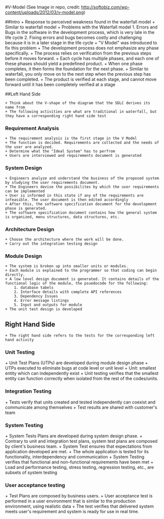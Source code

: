 #V-Model (See Image in repo, credit: http://softobiz.com/wp-content/uploads/2012/03/v-model.png)

##Intro
    + Response to perceived weakness found in the waterfall model
    + Similar to waterfall model
    + Problems with the Waterfall model
        1. Errors and Bugs in the software in the development process, which is very late in the life cycle
        2. Fixing errors and bugs becomes costly and challenging because it is in a later stage in the life cycle
    + "V Model" was introduced to fix this problem
    + The development process does not emphasize any phase specifically. 
    + The process relies on verification from the previous steps before it moves forward.
    + Each cycle has multiple phases, and each one of these phases should yield a predefined product. 
    + When one phase completes, it then forms the foundation for the next phase.
    + Similar to waterfall, you only move on to the next step when the previous step has been completed. 
    + The product is verified at each stage, and cannot move forward until it has been completely verified at a stage

##Left Hand Side

    + Think about the V-shape of the diagram that the SDLC derives its name from
    + The following activities are what are traditional in waterfall, but they have a corresponding right hand side test

<h3>Requirement Analysis</h3>

    + The requirement analysis is the first stage in the V Model
    + The function is decided. Requirements are collected and the needs of the user are analyzed.
    + Determine what the "Ideal System" has to perfrom
    + Users are interviewed and requirements document is generated
    

<h3>System Design</h3>
    
    + Engineers analyze and understand the business of the proposed system by studying the user requirements document.
    + The Engineers devise the possibilites by which the user requirements can be implemented
    + User is informed in this state if any of the requirements are infeasible. The user document is then edited accordingly
    + After this, the software specification document for the development phase is generated. 
    + The software specification document contains how the general system is organized, menu structures, data structures, etc. 

<h3>Architecture Design</h3>

    + Choose the architecture where the work will be done.
    + Carry out the integration testing design 

<h3>Module Design</h3> 

    + The system is broken up into smaller units or modules.
    + Each module is explained to the programmer so that coding can begin directly. 
    + A low level design document is generated. It contains details of the functional logic of the module, the psuedocode for the following:
        1. database tabels
        2. Interface details with complete API references
        3. Dependency Issues
        4. Error message listings
        5. Input and outputs for module
    + The unit test design is developed

## Right Hand Side

    + The right hand side refers to the tests for the corresponding left hand activity

<h3>Unit Testing</h3> 
    + Unit Test Plans (UTPs) are developed during module design phase
    + UTPs executed to eliminate bugs at code level or unit level 
    + Unit: smallest entity which can independently exist
    + Unit testing verifies that the smallest entity can function correctly when isolated from the rest of the codes/units.
    
<h3>Integration Testing</h3>
    + Tests verify that units created and tested independently can coexist and communicate among themselves
    + Test results are shared with customer's team

<h3>System Testing</h3> 
    + System Tests Plans are developed during system design phase.
    + Contrary to unit and integration test plans, system test plans are composed by client's business team.
    + System Test ensures that expectations from application developed are met. 
    + The whole application is tested for its functionality, interdependency and communication
    + System Testing verifies that functional and non-functional requirements have been met
    + Load and performance testing, stress testing, regression testing, etc., are subsets of system testing

<h3>User acceptance testing</h3>
    + Test Plans are composed by business users.
    + User acceptance test is performed in a user environment that is similar to the production environment, using realistic data
    + The test verifies that delivered system meets user's requirement and system is ready for use in real time.


